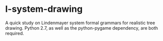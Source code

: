 # l-system-drawing
A quick study on Lindenmayer system formal grammars for realistic tree drawing.
Python 2.7, as well as the python-pygame dependency, are both required.
